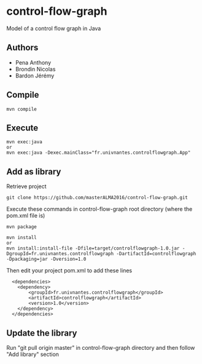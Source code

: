control-flow-graph
==================

Model of a control flow graph in Java

Authors
-----------
- Pena Anthony
- Brondin Nicolas
- Bardon Jérémy

Compile
---

```
mvn compile
```

Execute
---

```
mvn exec:java
or
mvn exec:java -Dexec.mainClass="fr.univnantes.controlflowgraph.App"
```

Add as library
---
Retrieve project
```
git clone https://github.com/masterALMA2016/control-flow-graph.git
```

Execute these commands in control-flow-graph root directory (where the pom.xml file is)
```
mvn package

mvn install
or
mvn install:install-file -Dfile=target/controlflowgraph-1.0.jar -DgroupId=fr.univnantes.controlflowgraph -DartifactId=controlflowgraph -Dpackaging=jar -Dversion=1.0
```

Then edit your project pom.xml to add these lines
```
  <dependencies>
    <dependency>
	    <groupId>fr.univnantes.controlflowgraph</groupId>
	    <artifactId>controlflowgraph</artifactId>
	    <version>1.0</version>
	</dependency>
  </dependencies>
```

Update the library
---
Run "git pull origin master" in control-flow-graph directory and then follow "Add library" section

